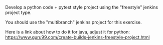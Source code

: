 
Develop a python code + pytest style project using the "freestyle" jenkins project type.

You should use the "multibranch" jenkins project for this exercise.

Here is a link about how to do it for java, adjust it for python: https://www.guru99.com/create-builds-jenkins-freestyle-project.html
